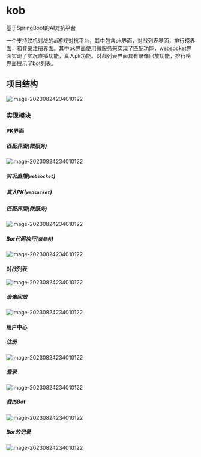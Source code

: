 # kob

基于SpringBoot的AI对抗平台

一个支持联机对战的ai游戏对抗平台，其中包含pk界面，对战列表界面，排行榜界面，和登录注册界面。其中pk界面使用微服务来实现了匹配功能，websocket界面实现了实况直播功能，真人pk功能。对战列表界面具有录像回放功能，排行榜界面展示了bot列表。

## 项目结构

![image-20230824234010122](https://github.com/csuhjhjhj/images/blob/master/kob/%E9%A1%B9%E7%9B%AE%E6%9E%B6%E6%9E%84%E5%9B%BE.png)

### 实现模块
#### PK界面

##### 匹配界面(微服务)
![image-20230824234010122](https://github.com/csuhjhjhj/images/blob/master/kob/%E5%BE%AE%E6%9C%8D%E5%8A%A1.png)

##### 实况直播(`websocket`)

##### 真人PK(`websocket`)
##### 匹配界面(微服务)
![image-20230824234010122](https://github.com/csuhjhjhj/images/blob/master/kob/%E5%8C%B9%E9%85%8D-%E5%AF%B9%E6%88%98.gif)

##### Bot代码执行(`微服务`)
![image-20230824234010122](https://github.com/csuhjhjhj/images/blob/master/kob/%E5%BE%AE%E6%9C%8D%E5%8A%A1.png)
#### 对战列表
![image-20230824234010122](https://github.com/csuhjhjhj/images/blob/master/kob/%E5%AF%B9%E6%88%98%E5%88%97%E8%A1%A8.png)
##### 录像回放
![image-20230824234010122](https://github.com/csuhjhjhj/images/blob/master/kob/%E5%AF%B9%E6%88%98%E5%88%97%E8%A1%A8.gif)

#### 用户中心
##### 注册
![image-20230824234010122](https://github.com/csuhjhjhj/images/blob/master/kob/%E6%B3%A8%E5%86%8C.png)
##### 登录
![image-20230824234010122](https://github.com/csuhjhjhj/images/blob/master/kob/%E7%99%BB%E5%BD%95.png)
##### 我的Bot
![image-20230824234010122](https://github.com/csuhjhjhj/images/blob/master/kob/%E6%88%91%E7%9A%84bot.png)
##### Bot的记录
![image-20230824234010122](https://github.com/csuhjhjhj/images/blob/master/kob/bot%E7%BC%96%E8%BE%91.png)
